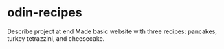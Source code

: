 # odin-recipes
Describe project at end
Made basic website with three recipes: pancakes, turkey tetrazzini, and cheesecake.
